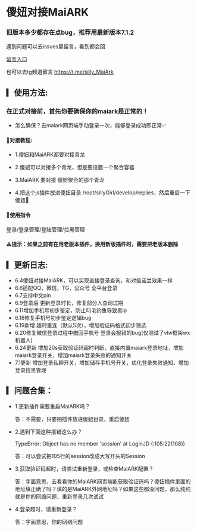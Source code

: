 # 傻妞对接MaiARK

  ### 旧版本多少都存在点bug，推荐用最新版本7.1.2
  
遇到问题可以去issues里留言，看到都会回

  [留言入口](https://github.com/zhacha222/sillyGirljs/issues/1)

  也可以去tg频道留言
  https://t.me/silly_MaiArk
  
## ▎使用方法:

  ### 在正式对接前，首先你要确保你的maiark是正常的！

* 怎么确保？去maiark网页端手动登录一次，能够登录成功即正常✅

#### 🎈对接教程:

* 1.傻妞和MaiARK都要对接青龙

* 2.傻妞可以对接多个青龙，但是要设置一个聚合容器

* 3.MaiARK 要对接 傻妞聚合的那个青龙

* 4.把这个js插件放进傻妞目录
/root/sillyGirl/develop/replies，然后重启一下傻妞👻

#### 🎈使用指令
  
  登录/登录管理/登陆管理/拉黑管理

#### ⚠️提示：如果之前有在用老版本插件，换用新版插件时，需要把老版本删除



## ▎更新日志:

* 6.4傻妞对接MaiARK，可以实现直接登录查询，和对接诺兰效果一样
* 6.6适配QQ，微信，TG，公众号 全平台登录
* 6.7支持中文pin
* 6.9登录后 更新登录时长，修复部分人查询过期
* 6.11增加手机号初步鉴定，防止叼毛钓鱼导致黑ip
* 6.18修复手机号初步鉴定逻辑bug
* 6.19新增 超时重连（默认5次），增加验证码格式初步筛选
* 6.20修复微信登录过程中撤回手机号 登录会报错的bug(仅测试了vlw框架wx机器人)
* 6.24更新 增加20s获取验证码超时判断，直接内置maiark登录地址，增加maiark登录开关，增加maiark登录失败的通知开关
* 7.1更新 增加登录私聊开关，增加储存手机号开关，优化登录失败通知，增加登录拉黑管理
## ▎问题合集️：

* 1.更新插件需要重启MaiARK吗？

   答：不需要，只要把插件放进傻妞目录，重启傻妞

* 2.遇到下面这种报错这么办？

   TypeError: Object has no member 'session' at LoginJD (<eval>:105:22(108))

   答：可以尝试把105行的session改成大写开头的Session

* 3.获取验证码超时，请尝试重新登录，或检查MaiARK配置？

   答：字面意思，去看看你的MaiARK网页端能获取验证码吗？傻妞插件里面的地址填正确了吗？填的是MaiARK外网地址吗？如果这些都没问题，那么纯纯就是你的网络问题，重新登录几次试试


* 4.登录超时，请重新登录？
  
   答：字面意思，你的网络问题

 
 

